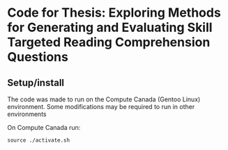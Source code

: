 # Code for Thesis: Exploring Methods for Generating and Evaluating Skill Targeted Reading Comprehension Questions

## Setup/install
The code was made to run on the Compute Canada (Gentoo Linux) environment. Some modifications may be required to run in other environments

On Compute Canada run:

```
source ./activate.sh 
```
